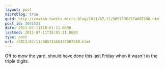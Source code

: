 ```yaml
---
layout: post
microblog: true
guid: http://vmstan-tweets.micro.blog/2011/07/11/90571368374087680.html
post_id: 3041521
date: 2011-07-11T18:01:11-0600
lastmod: 2011-07-11T18:01:11-0600
type: post
url: /2011/07/11/90571368374087680.html
---
```

Off to mow the yard, should have done this last Friday when it wasn't in the triple digits.
